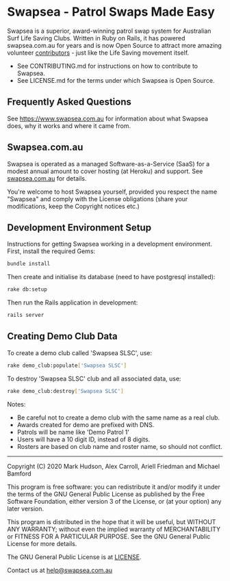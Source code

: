 # Swapsea - Patrol Swaps Made Easy #

Swapsea is a superior, award-winning patrol swap system for Australian Surf Life Saving Clubs. Written in Ruby on Rails, it has powered swapsea.com.au for years and is now Open Source to attract more amazing volunteer [contributors](https://github.com/Swapsea/swapsea/graphs/contributors) - just like the Life Saving movement itself.

* See CONTRIBUTING.md for instructions on how to contribute to Swapsea.
* See LICENSE.md for the terms under which Swapsea is Open Source.

## Frequently Asked Questions ##

See <https://www.swapsea.com.au> for information about what Swapsea does, why it works and where it came from.

## Swapsea.com.au ##

Swapsea is operated as a managed Software-as-a-Service (SaaS) for a modest annual amount to cover hosting (at Heroku) and support. See [swapsea.com.au](https://www.swapsea.com.au) for details.

You're welcome to host Swapsea yourself, provided you respect the name "Swapsea" and comply with the License obligations (share your modifications, keep the Copyright notices etc.)

## Development Environment Setup ##

Instructions for getting Swapsea working in a development environment.
First, install the required Gems:

```bash
bundle install
```

Then create and initialise its database (need to have postgresql installed):

```bash
rake db:setup
```

Then run the Rails application in development:

```bash
rails server
```

## Creating Demo Club Data ##

To create a demo club called 'Swapsea SLSC', use:

```bash
rake demo_club:populate['Swapsea SLSC']
```

To destroy 'Swapsea SLSC' club and all associated data, use:

```bash
rake demo_club:destroy['Swapsea SLSC']
```

Notes:

* Be careful not to create a demo club with the same name as a real club.
* Awards created for demo are prefixed with DNS.
* Patrols will be name like 'Demo Patrol 1'
* Users will have a 10 digit ID, instead of 8 digits.
* Rosters are based on club name and roster name, so should not conflict.

---
Copyright (C) 2020  Mark Hudson, Alex Carroll, Ariell Friedman and Michael Bamford

This program is free software: you can redistribute it and/or modify
it under the terms of the GNU General Public License as published by
the Free Software Foundation, either version 3 of the License, or
(at your option) any later version.

This program is distributed in the hope that it will be useful,
but WITHOUT ANY WARRANTY; without even the implied warranty of
MERCHANTABILITY or FITNESS FOR A PARTICULAR PURPOSE.  See the
GNU General Public License for more details.

The GNU General Public License is at [LICENSE](LICENSE).

Contact us at help@swapsea.com.au
